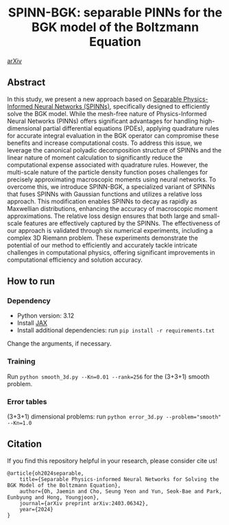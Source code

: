 <h1 align='center'> SPINN-BGK: separable PINNs for the BGK model of the Boltzmann Equation </h1>

[arXiv](https://arxiv.org/abs/2403.06342)

## Abstract

In this study, we present a new approach based on [Separable Physics-Informed Neural Networks (SPINNs)](https://github.com/stnamjef/SPINN), specifically designed to efficiently solve the BGK model. While the mesh-free nature of Physics-Informed Neural Networks (PINNs) offers significant advantages for handling high-dimensional partial differential equations (PDEs), applying quadrature rules for accurate integral evaluation in the BGK operator can compromise these benefits and increase computational costs.
To address this issue, we leverage the canonical polyadic decomposition structure of SPINNs and the linear nature of moment calculation to significantly reduce the computational expense associated with quadrature rules. However, the multi-scale nature of the particle density function poses challenges for precisely approximating macroscopic moments using neural networks.
To overcome this, we introduce SPINN-BGK, a specialized variant of SPINNs that fuses SPINNs with Gaussian functions and utilizes a relative loss approach. This modification enables SPINNs to decay as rapidly as Maxwellian distributions, enhancing the accuracy of macroscopic moment approximations. The relative loss design ensures that both large and small-scale features are effectively captured by the SPINNs.
The effectiveness of our approach is validated through six numerical experiments, including a complex 3D Riemann problem. These experiments demonstrate the potential of our method to efficiently and accurately tackle intricate challenges in computational physics, offering significant improvements in computational efficiency and solution accuracy.



## How to run

### Dependency

- Python version: 3.12
- Install [JAX](https://jax.readthedocs.io/en/latest/installation.html)
- Install additional dependencies: run `pip install -r requirements.txt`

Change the arguments, if necessary.

### Training
Run `python smooth_3d.py --Kn=0.01 --rank=256` for the (3+3+1) smooth problem.

### Error tables
(3+3+1) dimensional problems: run `python error_3d.py --problem="smooth" --Kn=1.0`


## Citation
If you find this repository helpful in your research, please consider cite us!

```
@article{oh2024separable,
    title={Separable Physics-informed Neural Networks for Solving the BGK Model of the Boltzmann Equation},
    author={Oh, Jaemin and Cho, Seung Yeon and Yun, Seok-Bae and Park, Eunbyung and Hong, Youngjoon},
    journal={arXiv preprint arXiv:2403.06342},
    year={2024}
}
```